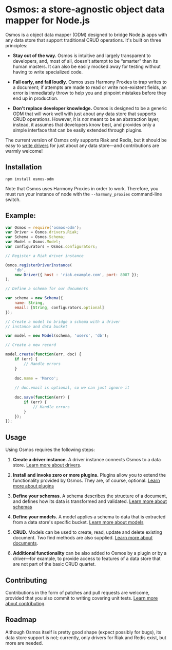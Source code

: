 # Osmos: a store-agnostic object data mapper for Node.js

Osmos is a object data mapper (ODM) designed to bridge Node.js apps with any data store that support traditional CRUD operations. It's built on three principles:

- **Stay out of the way.** Osmos is intuitive and largely transparent to developers, and, most of all, doesn't attempt to be “smarter” than its human masters. It can also be easily mocked away for testing without having to write specialized code.

- **Fail early, and fail loudly.** Osmos uses Harmony Proxies to trap writes to a document; if attempts are made to read or write non-existent fields, an error is immediately throw to help you and pinpoint mistakes before they end up in production.

- **Don't replace developer knowledge.** Osmos is designed to be a generic ODM that will work well with just about any data store that supports CRUD operations. However, it is _not_ meant to be an abstraction layer; instead, it assumes that developers know best, and provides only a simple interface that can be easily extended through plugins.

The current version of Osmos only supports Riak and Redis, but it should be easy to [write drivers](https://github.com/mtabini/osmos/blob/master/docs/drivers/drivers.md) for just about any data store—and contributions are warmly welcome!

## Installation

```
npm install osmos-odm
```

Note that Osmos uses Harmony Proxies in order to work. Therefore, you must run your instance of node with the `--harmony_proxies` command-line switch.

## Example:

```javascript
var Osmos = require('osmos-odm');
var Driver = Osmos.drivers.Riak;
var Schema = Osmos.Schema;
var Model = Osmos.Model;
var configurators = Osmos.configurators;

// Register a Riak driver instance

Osmos.registerDriverInstance(
    'db',
    new Driver({ host : 'riak.example.com', port: 8087 });
);

// Define a schema for our documents

var schema = new Schema({
    name: String,
    email: [String, configurators.optional]
});

// Create a model to bridge a schema with a driver 
// instance and data bucket

var model = new Model(schema, 'users', 'db');

// Create a new record

model.create(function(err, doc) {
    if (err) {
        // Handle errors
    }
    
    doc.name = 'Marco';
    
    // doc.email is optional, so we can just ignore it
    
    doc.save(function(err) {
        if (err) {
            // Handle errors
        }
    });
});
```

## Usage

Using Osmos requires the following steps:

1. **Create a driver instance.** A driver instance connects Osmos to a data store. [Learn more about drivers](https://github.com/mtabini/osmos/tree/master/docs/drivers/about.md).

1. **Install and invoke zero or more plugins.** Plugins allow you to extend the functionality provided by Osmos. They are, of course, optional. [Learn more about plugins](https://github.com/mtabini/osmos/blob/master/docs/plugins.md)

1. **Define your schemas.** A schema describes the structure of a document, and defines how its data is transformed and validated. [Learn more about schemas](https://github.com/mtabini/osmos/blob/master/docs/schemas.md)

1. **Define your models.** A model applies a schema to data that is extracted from a data store's specific bucket. [Learn more about models](https://github.com/mtabini/osmos/blob/master/docs/models.md)

1. **CRUD.** Models can be used to create, read, update and delete existing document. Two find methods are also supplied. [Learn more about documents](https://github.com/mtabini/osmos/blob/master/docs/documents.md).

1. **Additional functionality** can be also added to Osmos by a plugin or by a driver—for example, to provide access to features of a data store that are not part of the basic CRUD quartet.

## Contributing

Contributions in the form of patches and pull requests are welcome, provided that you also commit to writing covering unit tests. [Learn more about contributing](https://github.com/mtabini/osmos/blob/master/docs/contributing.md).

## Roadmap

Although Osmos itself is pretty good shape (expect possibly for bugs), its data store support is not; currently, only drivers for Riak and Redis exist, but more are needed.